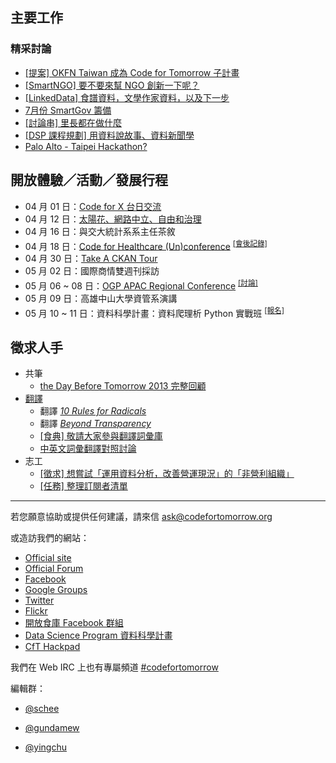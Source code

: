 ## 主要工作


### 精采討論
- [\[提案\] OKFN Taiwan 成為 Code for Tomorrow 子計畫][1]
- [\[SmartNGO\] 要不要來幫 NGO 創新一下呢？][2]
- [\[LinkedData\] 食譜資料，文學作家資料，以及下一步][3]
- [7月份 SmartGov 籌備][4]
- [\[討論串\] 里長都在做什麼][5]
- [\[DSP 課程規劃\] 用資料說故事、資料新聞學][6]
- [Palo Alto - Taipei Hackathon?][7]

## 開放體驗／活動／發展行程
- 04 月 01 日：[Code for X 台日交流][8]
- 04 月 12 日：[太陽花、網路中立、自由和治理][9]
- 04 月 16 日：與交大統計系系主任茶敘
- 04 月 18 日：[Code for Healthcare (Un)conference][10] <sup>[\[會後記錄\]][11]</sup>
- 04 月 30 日：[Take A CKAN Tour][12]
- 05 月 02 日：國際商情雙週刊採訪
- 05 月 06 ~ 08 日：[OGP APAC Regional Conference][13] <sup>[\[討論\]][14]</sup>
- 05 月 09 日：高雄中山大學資管系演講
- 05 月 10 ~ 11 日：資料科學計畫：資料爬理析 Python 實戰班 <sup>[\[報名\]][15]</sup>

## 徵求人手
- 共筆
    - [the Day Before Tomorrow 2013 完整回顧][16]
- [翻譯][17]
    - 翻譯 [*10 Rules for Radicals*][18]
    - 翻譯 [*Beyond Transparency*][19]
    - [\[食典\] 敬請大家參與翻譯詞彙庫][20]
    - [中英文詞彙翻譯對照討論][21]
- 志工
    - [\[徵求\] 想嘗試「運用資料分析，改善營運現況」的「非營利組織」][22]
    - [\[任務\] 整理訂閱者清單][23]

---

若您願意協助或提供任何建議，請來信 ask@codefortomorrow.org

或造訪我們的網站：

- [Official site][24]
- [Official Forum][25]
- [Facebook][26]
- [Google Groups][27]
- [Twitter][28]
- [Flickr][29]
- [開放食庫 Facebook 群組][30]
- [Data Science Program 資料科學計畫][31]
- [CfT Hackpad](https://c4t.hackpad.com/)

我們在 Web IRC 上也有專屬頻道 [#codefortomorrow][32]

編輯群：

- [@schee][33]
- [@gundamew][34]
- [@yingchu][35]


  [1]: https://groups.google.com/d/topic/codefortomorrow/9HisydywjU8/discussion
  [2]: https://groups.google.com/d/topic/codefortomorrow/DXDYgDKcOKA/discussion
  [3]: https://groups.google.com/d/topic/codefortomorrow/FwYunVuiNEs/discussion
  [4]: https://groups.google.com/d/topic/codefortomorrow/lM_Hl5XDrSY/discussion
  [5]: https://groups.google.com/d/topic/codefortomorrow/6fyXSyiRlcQ/discussion
  [6]: https://groups.google.com/d/topic/codefortomorrow/bzPbMAUluYs/discussion
  [7]: https://groups.google.com/d/topic/codefortomorrow/gPNUGmCipPM/discussion
  [8]: http://cft.io/discussion/135/code-for-x-%E5%8F%B0%E6%97%A5%E4%BA%A4%E6%B5%81-4-01-19-00-gmt-8
  [9]: http://okfntw.kktix.cc/events/sunflower-ig
  [10]: http://cft.kktix.cc/events/cfh-kaohsiung
  [11]: https://groups.google.com/d/topic/codefortomorrow/ydOKdA2IzH4/discussion
  [12]: https://plus.google.com/u/0/events/ccufl51ik5masvlfaevb58l39lo
  [13]: http://codefortomorrow.org/blog/143
  [14]: https://groups.google.com/d/topic/codefortomorrow/CNcQlJTzx1c/discussion
  [15]: http://datasci.co/2014/04/20/data-etl-with-python-course/
  [16]: https://c4t.hackpad.com/fA6A9OzpkTt
  [17]: https://groups.google.com/d/topic/codefortomorrow/RK4-uLZLbgQ/discussion
  [18]: https://archive.org/details/org.resource.public.10rules
  [19]: https://github.com/codefortomorrow/beyondtransparency
  [20]: http://cft.io/discussion/165/%E9%A3%9F%E5%85%B8-%E6%95%AC%E8%AB%8B%E5%A4%A7%E5%AE%B6%E5%8F%83%E8%88%87%E7%BF%BB%E8%AD%AF%E8%A9%9E%E5%BD%99%E5%BA%AB
  [21]: http://cft.io/discussion/152/%E4%B8%AD%E8%8B%B1%E6%96%87%E8%A9%9E%E5%BD%99%E7%BF%BB%E8%AD%AF%E5%B0%8D%E7%85%A7
  [22]: http://cft.io/discussion/133/%E5%BE%B5%E6%B1%82-%E6%83%B3%E5%98%97%E8%A9%A6-%E9%81%8B%E7%94%A8%E8%B3%87%E6%96%99%E5%88%86%E6%9E%90-%E6%94%B9%E5%96%84%E7%87%9F%E9%81%8B%E7%8F%BE%E6%B3%81-%E7%9A%84-%E9%9D%9E%E7%87%9F%E5%88%A9%E7%B5%84%E7%B9%94
  [23]: http://cft.io/discussion/119/%E4%BB%BB%E5%8B%99-%E6%95%B4%E7%90%86%E8%A8%82%E9%96%B1%E8%80%85%E6%B8%85%E5%96%AE
  [24]: http://codefortomorrow.org/
  [25]: http://cft.io/
  [26]: https://www.facebook.com/CodeForTomorrow
  [27]: http://groups.google.com/group/codefortomorrow
  [28]: http://twitter.com/codefortomorrow
  [29]: http://www.flickr.com/groups/codefortomorrow/
  [30]: https://www.facebook.com/groups/foodopendata/
  [31]: http://datasci.co
  [32]: http://webchat.freenode.net/?channels=codefortomorrow
  [33]: https://github.com/schee
  [34]: https://github.com/gundamew
  [35]: http://github.com/yingchu
